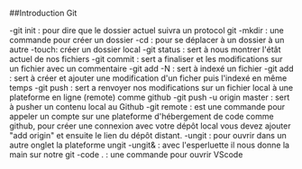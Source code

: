 ##Introduction Git

-git init : pour dire que le dossier actuel suivra un protocol git 
-mkdir : une commande pour créer un dossier
-cd : pour se déplacer à un dossier à un autre
-touch: créer un dossier local
-git status : sert à nous montrer l'étât actuel de nos fichiers
-git commit : sert a finaliser et les modifications sur un fichier avec un commentaire
-git add -N : sert à indexé un fichier 
-git add : sert à créer et ajouter une modification d'un ficher puis l'indexé en même temps
-git push : sert a renvoyer nos modifications sur un fichier local  à une plateforme en ligne (remote) comme github 
-git push -u origin master : sert à pusher un contenu local au Github 
-git remote : est une commande pour appeler un compte sur une plateforme d'hébergement de code comme github, pour créer une connexion avec votre dépôt local vous devez ajouter "add origin" et ensuite le lien du dépôt distant.
-ungit : pour ouvrir dans un autre onglet la plateforme ungit
-ungit& : avec l'esperluette il nous donne la main sur notre git 
-code . : une commande pour ouvrir VScode
